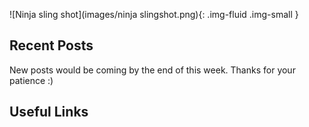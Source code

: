![Ninja sling shot](images/ninja slingshot.png){: .img-fluid .img-small }

## Recent Posts
New posts would be coming by the end of this week. Thanks for your patience :)

## Useful Links
